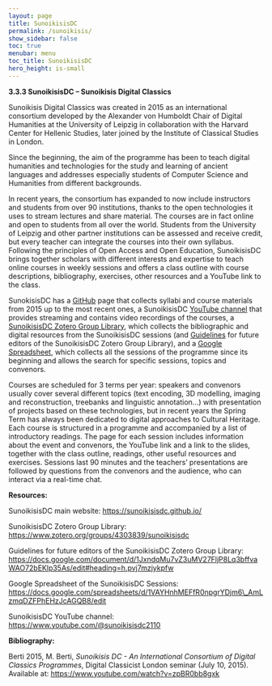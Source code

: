 ```yaml
---
layout: page
title: SunoikisisDC
permalink: /sunoikisis/
show_sidebar: false
toc: true
menubar: menu
toc_title: SunoikisisDC
hero_height: is-small
---
```



**3.3.3 SunoikisisDC – Sunoikisis Digital Classics**

Sunoikisis Digital Classics was created in 2015 as an international
consortium developed by the Alexander von Humboldt Chair of Digital
Humanities at the University of Leipzig in collaboration with the
Harvard Center for Hellenic Studies, later joined by the Institute of
Classical Studies in London.

Since the beginning, the aim of the programme has been to teach digital
humanities and technologies for the study and learning of ancient
languages and addresses especially students of Computer Science and
Humanities from different backgrounds.

In recent years, the consortium has expanded to now include instructors
and students from over 90 institutions, thanks to the open technologies
it uses to stream lectures and share material. The courses are in fact
online and open to students from all over the world. Students from the
University of Leipzig and other partner institutions can be assessed and
receive credit, but every teacher can integrate the courses into their
own syllabus. Following the principles of Open Access and Open
Education, SunoikisisDC brings together scholars with different
interests and expertise to teach online courses in weekly sessions and
offers a class outline with course descriptions, bibliography,
exercises, other resources and a YouTube link to the class.

SunokisisDC has a [<u>GitHub</u>](https://sunoikisisdc.github.io/) page
that collects syllabi and course materials from 2015 up to the most
recent ones, a SunoikisisDC [<u>YouTube
channel</u>](https://www.youtube.com/@sunoikisisdc2110) that provides
streaming and contains video recordings of the courses, a
[<u>SunoikisisDC Zotero Group
Library</u>](https://www.zotero.org/groups/4303839/sunoikisisdc), which
collects the bibliographic and digital resources from the SunoikisisDC
sessions (and
[<u>Guidelines</u>](https://docs.google.com/document/d/1JxndqMu7vZ3uMV27FljP8Lq3bffvaWAO72bEKlp35As/edit#heading=h.pvj7mzjykpfw)
for future editors of the SunoikisisDC Zotero Group Library), and a
[<u>Google
Spreadsheet</u>](https://docs.google.com/spreadsheets/d/1VAYHnhMEFfR0npgrYDjm6_AmLzmqDZFPhEHzJcAGQB8/edit),
which collects all the sessions of the programme since its beginning and
allows the search for specific sessions, topics and convenors.

Courses are scheduled for 3 terms per year: speakers and convenors
usually cover several different topics (text encoding, 3D modelling,
imaging and reconstruction, treebanks and linguistic annotation...) with
presentation of projects based on these technologies, but in recent
years the Spring Term has always been dedicated to digital approaches to
Cultural Heritage. Each course is structured in a programme and
accompanied by a list of introductory readings. The page for each
session includes information about the event and convenors, the YouTube
link and a link to the slides, together with the class outline,
readings, other useful resources and exercises. Sessions last 90 minutes
and the teachers’ presentations are followed by questions from the
convenors and the audience, who can interact via a real-time chat.

**Resources:**

SunoikisisDC main website:
[<u>https://sunoikisisdc.github.io/</u>](https://sunoikisisdc.github.io/)

SunoikisisDC Zotero Group Library:
[<u>https://www.zotero.org/groups/4303839/sunoikisisdc</u>](https://www.zotero.org/groups/4303839/sunoikisisdc)

Guidelines for future editors of the SunoikisisDC Zotero Group Library:
[<u>https://docs.google.com/document/d/1JxndqMu7vZ3uMV27FljP8Lq3bffvaWAO72bEKlp35As/edit#heading=h.pvj7mzjykpfw</u>](https://docs.google.com/document/d/1JxndqMu7vZ3uMV27FljP8Lq3bffvaWAO72bEKlp35As/edit#heading=h.pvj7mzjykpfw)

Google Spreadsheet of the SunoikisisDC Sessions:
[<u>https://docs.google.com/spreadsheets/d/1VAYHnhMEFfR0npgrYDjm6\_AmLzmqDZFPhEHzJcAGQB8/edit</u>](https://docs.google.com/spreadsheets/d/1VAYHnhMEFfR0npgrYDjm6_AmLzmqDZFPhEHzJcAGQB8/edit)

SunoikisisDC YouTube channel:
[<u>https://www.youtube.com/@sunoikisisdc2110</u>](https://www.youtube.com/@sunoikisisdc2110)

**Bibliography:**

Berti 2015, M. Berti, *Sunoikisis DC - An International Consortium of
Digital Classics Programmes*, Digital Classicist London seminar (July
10, 2015). Available at:
[<u>https://www.youtube.com/watch?v=zpBR0bb8gxk</u>](https://www.youtube.com/watch?v=zpBR0bb8gxk)
